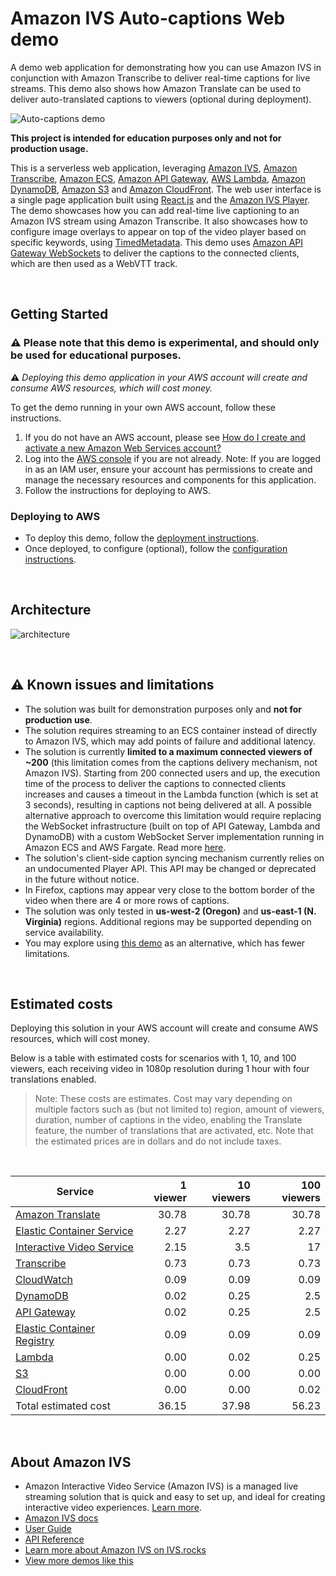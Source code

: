 # Amazon IVS Auto-captions Web demo

A demo web application for demonstrating how you can use Amazon IVS in conjunction with Amazon Transcribe to deliver real-time captions for live streams. This demo also shows how Amazon Translate can be used to deliver auto-translated captions to viewers (optional during deployment).

![Auto-captions demo](auto-captions-demo.jpg)

**This project is intended for education purposes only and not for production usage.**

This is a serverless web application, leveraging [Amazon IVS](https://aws.amazon.com/ivs/), [Amazon Transcribe](https://aws.amazon.com/transcribe/), [Amazon ECS](https://aws.amazon.com/ecs/), [Amazon API Gateway](https://aws.amazon.com/api-gateway/), [AWS Lambda](https://aws.amazon.com/lambda/), [Amazon DynamoDB](https://aws.amazon.com/dynamodb), [Amazon S3](https://aws.amazon.com/s3/) and [Amazon CloudFront](https://aws.amazon.com/cloudfront/). The web user interface is a single page application built using [React.js](https://reactjs.org/) and the [Amazon IVS Player](https://docs.aws.amazon.com/ivs/latest/userguide/player.html). The demo showcases how you can add real-time live captioning to an Amazon IVS stream using Amazon Transcribe. It also showcases how to configure image overlays to appear on top of the video player based on specific keywords, using [TimedMetadata](https://docs.aws.amazon.com/ivs/latest/userguide/metadata.html). This demo uses [Amazon API Gateway WebSockets](https://docs.aws.amazon.com/apigateway/latest/developerguide/apigateway-websocket-api.html) to deliver the captions to the connected clients, which are then used as a WebVTT track.

<br>

## Getting Started
### ⚠️ Please note that this demo is experimental, and should only be used for educational purposes.
⚠️ *Deploying this demo application in your AWS account will create and consume AWS resources, which will cost money.*

To get the demo running in your own AWS account, follow these instructions.

1. If you do not have an AWS account, please see [How do I create and activate a new Amazon Web Services account?](https://aws.amazon.com/premiumsupport/knowledge-center/create-and-activate-aws-account/)
2. Log into the [AWS console](https://console.aws.amazon.com/) if you are not already. Note: If you are logged in as an IAM user, ensure your account has permissions to create and manage the necessary resources and components for this application.
3. Follow the instructions for deploying to AWS.

### Deploying to AWS
* To deploy this demo, follow the [deployment instructions](./deployment/README.md).
* Once deployed, to configure (optional), follow the [configuration instructions](./configuration/README.md).


<br>

## Architecture

![architecture](architecture.jpg)

<br>

## ⚠️ Known issues and limitations
* The solution was built for demonstration purposes only and **not for production use**.
* The solution requires streaming to an ECS container instead of directly to Amazon IVS, which may add points of failure and additional latency.
* The solution is currently **limited to a maximum connected viewers of ~200** (this limitation comes from the captions delivery mechanism, not Amazon IVS). Starting from 200 connected users and up, the execution time of the process to deliver the captions to connected clients increases and causes a timeout in the Lambda function (which is set at 3 seconds), resulting in captions not being delivered at all. A possible alternative approach to overcome this limitation would require replacing the WebSocket infrastructure (built on top of API Gateway, Lambda and DynamoDB) with a custom WebSocket Server implementation running in Amazon ECS and AWS Fargate. Read more [here](./docs/supporting-more-viewers.md).
* The solution's client-side caption syncing mechanism currently relies on an undocumented Player API. This API may be changed or deprecated in the future without notice.
* In Firefox, captions may appear very close to the bottom border of the video when there are 4 or more rows of captions.
* The solution was only tested in **us-west-2 (Oregon)** and **us-east-1 (N. Virginia)** regions. Additional regions may be supported depending on service availability.
* You may explore using [this demo](https://github.com/aws-samples/amazon-transcribe-streaming-live-closed-captions) as an alternative, which has fewer limitations.

<br>

## Estimated costs
Deploying this solution in your AWS account will create and consume AWS resources, which will cost money. 

Below is a table with estimated costs for scenarios with 1, 10, and 100 viewers, each receiving video in 1080p resolution during 1 hour with four translations enabled.

> Note: These costs are estimates. Cost may vary depending on multiple factors such as (but not limited to) region, amount of viewers, duration, number of captions in the video, enabling the Translate feature, the number of translations that are activated, etc. Note that the estimated prices are in dollars and do not include taxes.

<br>

| Service                                                              | 1 viewer | 10 viewers | 100 viewers |
| -------------------------------------------------------------------- | -------: | ---------: | ----------: |
| [Amazon Translate](https://aws.amazon.com/translate/pricing/)               |    30.78 |      30.78 |       30.78 |
| [Elastic Container Service](https://aws.amazon.com/fargate/pricing/) |     2.27 |       2.27 |        2.27 |
| [Interactive Video Service](https://aws.amazon.com/ivs/pricing/)     |     2.15 |        3.5 |          17 |
| [Transcribe](https://aws.amazon.com/transcribe/pricing/)             |     0.73 |       0.73 |        0.73 |
| [CloudWatch](https://aws.amazon.com/cloudwatch/pricing/)             |     0.09 |       0.09 |        0.09 |
| [DynamoDB](https://aws.amazon.com/dynamodb/pricing/on-demand/)       |     0.02 |       0.25 |         2.5 |
| [API Gateway](https://aws.amazon.com/api-gateway/pricing/)           |     0.02 |       0.25 |         2.5 |
| [Elastic Container Registry](https://aws.amazon.com/ecr/pricing/)    |     0.09 |       0.09 |        0.09 |
| [Lambda](https://aws.amazon.com/lambda/pricing/)                     |     0.00 |       0.02 |        0.25 |
| [S3](https://aws.amazon.com/s3/pricing/)                             |     0.00 |       0.00 |        0.00 |
| [CloudFront](https://aws.amazon.com/cloudfront/pricing/)             |     0.00 |       0.00 |        0.02 |
| Total estimated cost                                                           |    36.15 |      37.98 |       56.23 |


<br>

## About Amazon IVS
* Amazon Interactive Video Service (Amazon IVS) is a managed live streaming solution that is quick and easy to set up, and ideal for creating interactive video experiences. [Learn more](https://aws.amazon.com/ivs/).
* [Amazon IVS docs](https://docs.aws.amazon.com/ivs/)
* [User Guide](https://docs.aws.amazon.com/ivs/latest/userguide/)
* [API Reference](https://docs.aws.amazon.com/ivs/latest/APIReference/)
* [Learn more about Amazon IVS on IVS.rocks](https://ivs.rocks/)
* [View more demos like this](https://ivs.rocks/examples)

